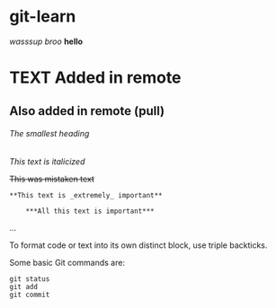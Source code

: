 # git-learn


*wasssup broo*
**hello**

# TEXT Added in remote 
## Also added in remote (pull)
###### The smallest heading

*This text is italicized*

~~This was mistaken text~~

	**This text is _extremely_ important**

    	***All this text is important***
...

To format code or text into its own distinct block, use triple backticks.

Some basic Git commands are:
```
git status
git add
git commit
```
